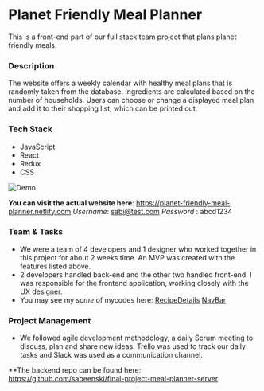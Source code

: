 # Planet Friendly Meal Planner 
This is a front-end part of our full stack team project that plans planet friendly meals.
  
### Description 
The website offers a weekly calendar with healthy meal plans that is randomly taken from the database. Ingredients are calculated based on the number of households. Users can choose or change a displayed meal plan and add it to their shopping list, which can be printed out.

### Tech Stack
* JavaScript
* React
* Redux
* CSS

![Demo](https://loized.com/img/meal/video_meal.gif)

**You can visit the actual website here**: https://planet-friendly-meal-planner.netlify.com
   *Username*: sabi@test.com *Password* : abcd1234
  
### Team & Tasks
* We were a team of 4 developers and 1 designer who worked together in this project for about 2 weeks time. An MVP was created with the features listed above. 
* 2 developers handled back-end and the other two handled front-end. I was responsible for the frontend application, working closely with the UX designer. 
* You may see my *some* of mycodes here: 
[RecipeDetails](https://github.com/sabeenski/final-project-meal-planner-client/blob/master/src/components/recipes/RecipeDetails.js)
[NavBar](https://github.com/sabeenski/final-project-meal-planner-client/blob/master/src/components/navbar/Navbar.js)

### Project Management
* We followed agile development methodology, a daily Scrum meeting to discuss, plan and share new ideas. Trello was used to track our daily tasks and Slack was used as a communication channel. 

**The backend repo can be found here: https://github.com/sabeenski/final-project-meal-planner-server 

